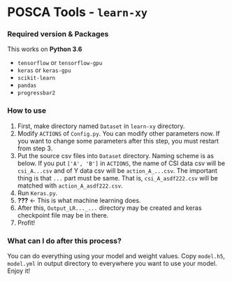 # POSCA Tools - `learn-xy`

### Required version & Packages

This works on **Python 3.6**

-   `tensorflow` or `tensorflow-gpu`
-   `keras` or `keras-gpu`
-   `scikit-learn`
-   `pandas`
-   `progressbar2`

### How to use

1. First, make directory named `Dataset` in `learn-xy` directory.
2. Modify `ACTIONS` of `Config.py`. You can modify other parameters now. If you want to change some parameters after this step, you must restart from step 3.
3. Put the source csv files into `Dataset` directory. Naming scheme is as below.
   If you put `['A', 'B']` in `ACTIONS`, the name of CSI data csv will be `csi_A...csv` and of Y data csv will be `action_A_...csv`.
   The important thing is that `...` part must be same. That is, `csi_A_asdf222.csv` will be matched with `action_A_asdf222.csv`.
4. Run `Keras.py`.
5. **???** ← This is what machine learning does.
6. After this, `Output_LR..._...` directory may be created and keras checkpoint file may be in there.
7. Profit!

### What can I do after this process?

You can do everything using your model and weight values. Copy `model.h5`, `model.yml` in output directory to everywhere you want to use your model. Enjoy it!
